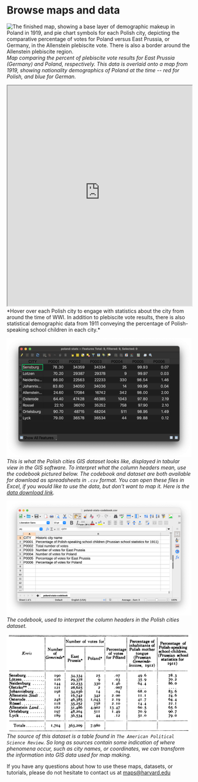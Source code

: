 # Browse maps and data

![The finished map, showing a base layer of demographic makeup in Poland in 1919, and pie chart symbols for each Polish city, depicting the comparative percentage of votes for Poland versus East Prussia, or Germany, in the Allenstein plebiscite vote. There is also a border around the Allenstein plebiscite region.](media/MAP.png)
*Map comparing the percent of plebiscite vote results for East Prussia (Germany) and Poland, respectively. This data is overlaid onto a map from 1919, showing nationality demographics of Poland at the time -- red for Polish, and blue for German.*


<iframe title="Interactive map of the Polish cities statistical data. Hovering over each city reveals information about the city." src="https://harvardmapcollection.github.io/classes/gened1140/fall-2022/assignment/demo/polish-cities/" width="100%" height="600px"></iframe>
*Hover over each Polish city to engage with statistics about the city from around the time of WWI. In addition to plebiscite vote results, there is also statistical demographic data from 1911 conveying the percentage of Polish-speaking school children in each city.*


![A screenshot of the tabular data, each row showing a Polish city, and each column containing statistical information about that city](media/table-poland.png)
*This is what the Polish cities GIS dataset looks like, displayed in tabular view in the GIS software. To interpret what the column headers mean, use the codebook pictured below. The codebook and dataset are both available for download as spreadsheets in `.csv` format. You can open these files in Excel, if you would like to use the data, but don't want to map it. Here is the [data download link](https://drive.google.com/file/d/1cKUtwbPIaWjvI_a_zD-Su_fItkA9u5UT/view?usp=sharing).*


![A screenshot of the data codebook, where one column the table is the dataset field header, and another column is the human readable description of what that column represents. For example, P0001 translates into Percent of Polish-speaking school children.](media/2-13.png)
*The codebook, used to interpret the column headers in the Polish cities dataset.*


![A screenshot of the book this dataset was derived from](media/book-table.png)
_The source of this dataset is a table found in `The American Political Science Review`. So long as sources contain some indication of where phenomena occur, such as city names, or coordinates, we can transform the information into GIS data used for map making._ 

If you have any questions about how to use these maps, datasets, or tutorials, please do not hesitate to contact us at [maps@harvard.edu](mailto:maps@harvard.edu)